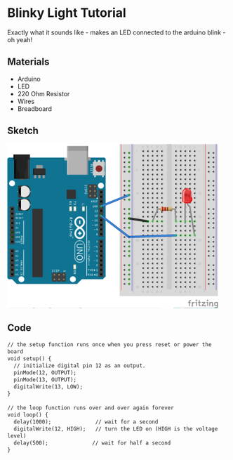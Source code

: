 

# Blinky Light Tutorial
Exactly what it sounds like - makes an LED connected to the arduino blink - oh yeah!

## Materials
- Arduino
- LED
- 220 Ohm Resistor
- Wires
- Breadboard

## Sketch


<!--- ![blinky_light_sketch](blink_LED_bb.png)   --->

<a href="blink_LED_bb.png"><img src="blink_LED_bb.png" width="480" ></a>

## Code

```
// the setup function runs once when you press reset or power the board
void setup() {
  // initialize digital pin 12 as an output.
  pinMode(12, OUTPUT);
  pinMode(13, OUTPUT);
  digitalWrite(13, LOW);
}

// the loop function runs over and over again forever
void loop() {
  delay(1000);              // wait for a second
  digitalWrite(12, HIGH);   // turn the LED on (HIGH is the voltage level)
  delay(500);              // wait for half a second
}
```
